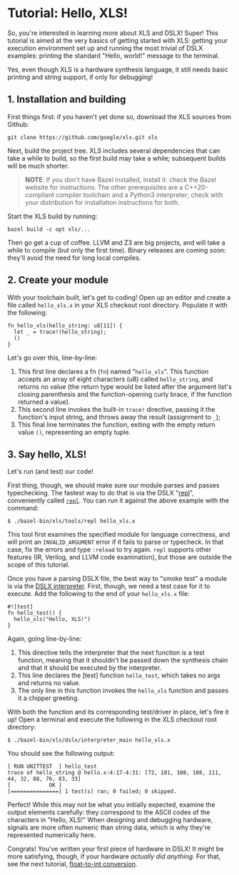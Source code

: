 # Tutorial: Hello, XLS!

So, you're interested in learning more about XLS and DSLX! Super! This tutorial
is aimed at the very basics of getting started with XLS: getting your execution
environment set up and running the most trivial of DSLX examples: printing the
standard "Hello, world!" message to the terminal.

Yes, even though XLS is a hardware synthesis language, it still needs basic
printing and string support, if only for debugging!

## 1. Installation and building

First things first: if you haven't yet done so, download the XLS sources from
Github:

```
git clone https://github.com/google/xls.git xls
```

Next, build the project tree. XLS includes several dependencies that can take a
while to build, so the first build may take a while; subsequent builds will be
much shorter.

> **NOTE**: If you don't have Bazel installed, install it: check the Bazel
> website for instructions. The other prerequisites are a C++20-compliant
> compiler toolchain and a Python3 interpreter; check with your distribution for
> installation instructions for both.

Start the XLS build by running:

```
bazel build -c opt xls/...
```

Then go get a cup of coffee. LLVM and Z3 are big projects, and will take a while
to compile (but only the first time). Binary releases are coming soon: they'll
avoid the need for long local compiles.

## 2. Create your module

With your toolchain built, let's get to coding! Open up an editor and create a
file called `hello_xls.x` in your XLS checkout root directory. Populate it with
the following:

```dslx
fn hello_xls(hello_string: u8[11]) {
  let _ = trace!(hello_string);
  ()
}
```

Let's go over this, line-by-line:

1.  This first line declares a fn (`fn`) named "`hello_xls`". This function
    accepts an array of eight characters (u8) called `hello_string`, and returns
    no value (the return type would be listed after the argument list's closing
    parenthesis and the function-opening curly brace, if the function returned a
    value).
2.  This second line invokes the built-in `trace!` directive, passing it the
    function's input string, and throws away the result (assignment to `_`);
3.  This final line terminates the function, exiting with the empty return value
    `()`, representing an empty tuple.

## 3. Say hello, XLS!

Let's run (and test) our code!

First thing, though, we should make sure our module parses and passes
typechecking. The fastest way to do that is via the DSLX
"[repl](https://en.wikipedia.org/wiki/Read%E2%80%93eval%E2%80%93print_loop)",
conveniently called [`repl`](https://github.com/google/xls/tree/main/xls/tools/repl.cc).
You can run it against the above example with the command:

```
$ ./bazel-bin/xls/tools/repl hello_xls.x
```

This tool first examines the specified module for language correctness, and will
print an `INVALID_ARGUMENT` error if it fails to parse or typecheck. In that
case, fix the errors and type `:reload` to try again. `repl` supports other
features (IR, Verilog, and LLVM code examination), but those are outside the
scope of this tutorial.

Once you have a parsing DSLX file, the best way to "smoke test" a module is via
the
[DSLX interpreter](https://github.com/google/xls/tree/main/xls/dslx/interpreter_main.cc).
First, though, we need a test case for it to execute. Add the following to the
end of your `hello_xls.x` file:

```dslx-snippet
#![test]
fn hello_test() {
  hello_xls("Hello, XLS!")
}
```

Again, going line-by-line:

1.  This directive tells the interpreter that the next function is a test
    function, meaning that it shouldn't be passed down the synthesis chain and
    that it should be executed by the interpreter.
2.  This line declares the [test] function `hello_test`, which takes no args and
    returns no value.
3.  The only line in this function invokes the `hello_xls` function and passes
    it a chipper greeting.

With both the function and its corresponding test/driver in place, let's fire it
up! Open a terminal and execute the following in the XLS checkout root
directory:

```
$ ./bazel-bin/xls/dslx/interpreter_main hello_xls.x
```

You should see the following output:

```
[ RUN UNITTEST  ] hello_test
trace of hello_string @ hello.x:4:17-4:31: [72, 101, 108, 108, 111, 44, 32, 88, 76, 83, 33]
[            OK ]
[===============] 1 test(s) ran; 0 failed; 0 skipped.
```

Perfect! While this may not be what you initially expected, examine the output
elements carefully: they correspond to the ASCII codes of the characters in
"Hello, XLS!" When designing and debugging hardware, signals are more often
numeric than string data, which is why they're represented numerically here.

Congrats! You've written your first piece of hardware in DSLX! It might be more
satisfying, though, if your hardware _actually did anything_. For that, see the
next tutorial,
[float-to-int conversion](../tutorials/float_to_int.md).
